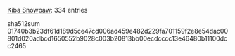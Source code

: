 [Kiba Snowpaw](https://github.com/kibasnowpaw): 334 entries

sha512sum 01740b3b23df61d189d5ce47cd006ad459e482d229fa701159f2e8e54dac00801d020adbcd1650552b9028c003b20813bb00ecdcccc13e46480b11100dcc2465
